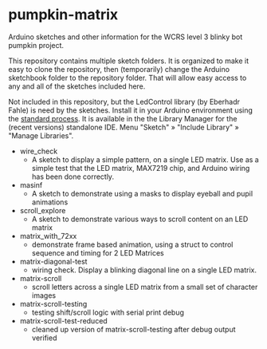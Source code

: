 # pumpkin-matrix

Arduino sketches and other information for the WCRS level 3 blinky bot pumpkin project.

This repository contains multiple sketch folders.  It is organized to make it easy to clone the repository, then (temporarily) change the Arduino sketchbook folder to the repository folder.  That will allow easy access to any and all of the sketches included here.

Not included in this repository, but the LedControl library (by Eberhadr Fahle) is need by the sketches.  Install it in your Arduino environment using the [standard process](https://www.arduino.cc/en/pmwiki.php?n=Guide/Libraries).  It is available in the the Library Manager for the (recent versions) standalone IDE.  Menu "Sketch" » "Include Library" » "Manage Libraries".

* wire_check
  * A sketch to display a simple pattern, on a single LED matrix.  Use as a simple test that the LED matrix, MAX7219 chip, and Arduino wiring has been done correctly.
* masinf
  * A sketch to demonstrate using a masks to display eyeball and pupil animations
* scroll_explore
  * A sketch to demonstrate various ways to scroll content on an LED matrix
* matrix_with_72xx
  * demonstrate frame based animation, using a struct to control sequence and timing for 2 LED Matrices
* matrix-diagonal-test
  * wiring check. Display a blinking diagonal line on a single LED matrix.
* matrix-scroll
  * scroll letters across a single LED matrix from a small set of character images
* matrix-scroll-testing
  * testing shift/scroll logic with serial print debug
* matrix-scroll-test-reduced
  * cleaned up version of matrix-scroll-testing after debug output verified
